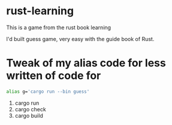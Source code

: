 # rust-learning

This is a game from the rust book learning

I'd built guess game, very easy with the guide book of Rust.


# Tweak of my alias code for less written of code for 

```bash
alias g='cargo run --bin guess'
```

1. cargo run
2. cargo check
3. cargo build
